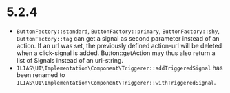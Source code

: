 # 5.2.4

* `ButtonFactory::standard`, `ButtonFactory::primary`, `ButtonFactory::shy`, `ButtonFactory::tag`
  can get a signal as second parameter instead of an action. If an url was set, the
  previously defined action-url will be deleted when a click-signal is added. Button::getAction
  may thus also return a list of Signals instead of an url-string.
* `ILIAS\UI\Implementation\Component\Triggerer::addTriggeredSignal` has been renamed to 
  `ILIAS\UI\Implementation\Component\Triggerer::withTriggeredSignal`.

